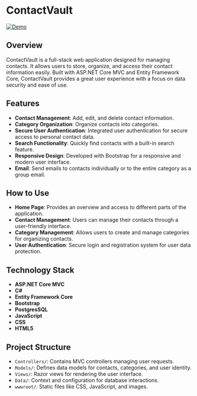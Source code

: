 # ContactVault
[![Demo](https://img.shields.io/badge/DEMO-blue)](https://contactvault-e75e9fd0cdbc.herokuapp.com/)

## Overview
ContactVault is a full-stack web application designed for managing contacts. It allows users to store, organize, and access their contact information easily. Built with ASP.NET Core MVC and Entity Framework Core, ContactVault provides a great user experience with a focus on data security and ease of use.

## Features
- **Contact Management**: Add, edit, and delete contact information.
- **Category Organization**: Organize contacts into categories.
- **Secure User Authentication**: Integrated user authentication for secure access to personal contact data.
- **Search Functionality**: Quickly find contacts with a built-in search feature.
- **Responsive Design**: Developed with Bootstrap for a responsive and modern user interface.
- **Email**: Send emails to contacts individually or to the entire category as a group email.

## How to Use
- **Home Page**: Provides an overview and access to different parts of the application.
- **Contact Management**: Users can manage their contacts through a user-friendly interface.
- **Category Management**: Allows users to create and manage categories for organizing contacts.
- **User Authentication**: Secure login and registration system for user data protection.

## Technology Stack
- **ASP.NET Core MVC**
- **C#**
- **Entity Framework Core**
- **Bootstrap**
- **PostgresSQL**
- **JavaScript**
- **CSS**
- **HTML5**

## Project Structure
- `Controllers/`: Contains MVC controllers managing user requests.
- `Models/`: Defines data models for contacts, categories, and user identity.
- `Views/`: Razor views for rendering the user interface.
- `Data/`: Context and configuration for database interactions.
- `wwwroot/`: Static files like CSS, JavaScript, and images.
